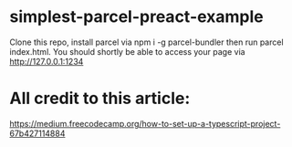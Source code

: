 # simplest-parcel-preact-example
Clone this repo, install parcel via npm i -g parcel-bundler then run parcel index.html.
You should shortly be able to access your page via http://127.0.0.1:1234

# All credit to this article:
https://medium.freecodecamp.org/how-to-set-up-a-typescript-project-67b427114884
